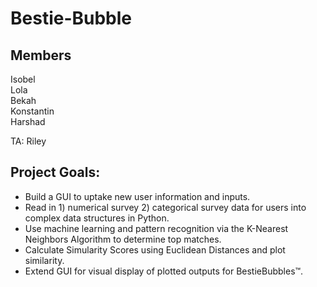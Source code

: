 # Bestie-Bubble

## Members
Isobel  
Lola  
Bekah  
Konstantin  
Harshad   

TA: Riley

## Project Goals:
* Build a GUI to uptake new user information and inputs. 
* Read in 1) numerical survey 2) categorical survey data for users into complex data structures in Python.
* Use machine learning and pattern recognition via the K-Nearest Neighbors Algorithm to determine top matches.
* Calculate Simularity Scores using Euclidean Distances and plot similarity.
* Extend GUI for visual display of plotted outputs for BestieBubbles&trade;.
